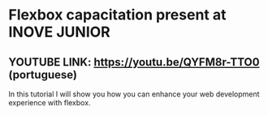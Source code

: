 # Flexbox capacitation present at INOVE JUNIOR
## YOUTUBE LINK: https://youtu.be/QYFM8r-TTO0 (portuguese)

In this tutorial I will show you how you can enhance your web development experience with flexbox.